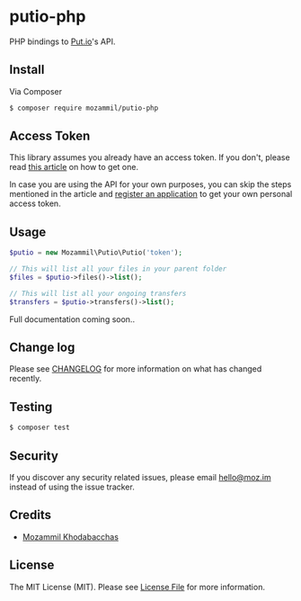 # putio-php

PHP bindings to [Put.io](https://put.io)'s API.

## Install

Via Composer

``` bash
$ composer require mozammil/putio-php
```

## Access Token

This library assumes you already have an access token. If you don't, please read [this article](https://api.put.io/v2/docs/gettingstarted.html#authentication-and-access) on how to get one.

In case you are using the API for your own purposes, you can skip the steps mentioned in the article and [register an application](https://app.put.io/settings/account/oauth/apps/new) to get your own personal access token.

## Usage

``` php
$putio = new Mozammil\Putio\Putio('token');

// This will list all your files in your parent folder
$files = $putio->files()->list();

// This will list all your ongoing transfers
$transfers = $putio->transfers()->list();
```
Full documentation coming soon..

## Change log

Please see [CHANGELOG](CHANGELOG.md) for more information on what has changed recently.

## Testing

``` bash
$ composer test
```

## Security

If you discover any security related issues, please email [hello@moz.im](hello@moz.im) instead of using the issue tracker.

## Credits

- [Mozammil Khodabacchas](https://twitter.com/mozammil_k)

## License

The MIT License (MIT). Please see [License File](LICENSE.md) for more information.
